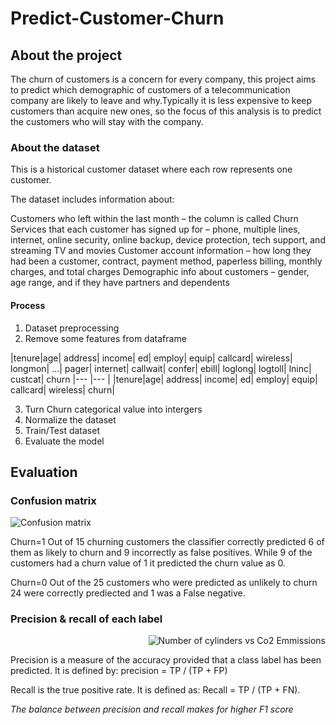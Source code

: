 # Predict-Customer-Churn

## About the project
The churn of customers is a concern for every company, this project aims to predict which demographic of customers of a telecommunication company are likely to leave and why.Typically it is less expensive to keep customers than acquire new ones, so the focus of this analysis is to predict the customers who will stay with the company. 

### About the dataset 

This is a historical customer dataset where each row represents one customer.

The dataset includes information about:

Customers who left within the last month – the column is called Churn
Services that each customer has signed up for – phone, multiple lines, internet, online security, online backup, device protection, tech support, and streaming TV and movies
Customer account information – how long they had been a customer, contract, payment method, paperless billing, monthly charges, and total charges
Demographic info about customers – gender, age range, and if they have partners and dependents

#### Process
1. Dataset preprocessing
2. Remove some features from dataframe

|tenure|age| address| income| ed| employ| equip| callcard| wireless| longmon| ...| pager| internet| callwait| confer| ebill| loglong| logtoll| lninc| custcat| churn
|--- |--- |
|tenure|age| address| income| ed| employ| equip| callcard| wireless| churn|

3. Turn Churn categorical value into intergers
4. Normalize the dataset
5. Train/Test dataset
6. Evaluate the model

 
 
 
 ## Evaluation
 
 ### Confusion matrix
<p align="left">
  <img src="https://imgur.com/1O798EY.png" alt="Confusion matrix" />
</p>
Churn=1 Out of 15 churning customers the classifier correctly predicted 6 of them as likely to churn and 9 incorrectly as false positives. While 9 of the customers had a churn value of 1 it predicted the churn value as 0.

Churn=0 Out of the 25 customers who were predicted as unlikely to churn 24 were correctly prediected and 1 was a False negative.

### Precision & recall of each label
<p align="right">
  <img src="https://imgur.com/ZY6rc7j.png" alt="Number of cylinders vs Co2 Emmissions" />
</p>

Precision is a measure of the accuracy provided that a class label has been predicted. It is defined by: precision = TP / (TP + FP)

Recall is the true positive rate. It is defined as: Recall =  TP / (TP + FN). 

_The balance between precision and recall makes for higher F1 score_
